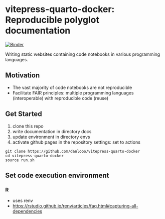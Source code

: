 # vitepress-quarto-docker: Reproducible polyglot documentation

[![Binder](https://mybinder.org/badge_logo.svg)](https://mybinder.org/v2/gh/danlooo/vitepress-quarto-docker/HEAD)

Writing static websites containing code notebooks in various programming languages.

## Motivation

- The vast majority of code notebooks are not reproducible
- Facilitate FAIR principles: multiple programming languages (interoperable) with reproducible code (reuse)

## Get Started

1. clone this repo
1. write documentation in directory docs
1. update environment in directory envs
1. activate github pages in the repository settings: set to actions

```{bash}
git clone https://github.com/danlooo/vitepress-quarto-docker
cd vitepress-quarto-docker
source run.sh
```

## Set code execution environment

### R

- uses renv
- https://rstudio.github.io/renv/articles/faq.html#capturing-all-dependencies
